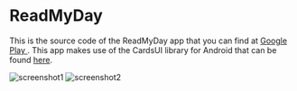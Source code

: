 ReadMyDay
=========
This is the source code of the ReadMyDay app that you can find at [Google Play ](https://play.google.com/store/apps/details?id=com.caracocha.readmyday). This app makes use of the CardsUI library for Android that can be found [here](https://github.com/Androguide/cardsui-for-android).

![screenshot1](https://lh5.ggpht.com/SgihfgJS_A65qx3vL7RpBdPu8BQNgfY13DPMwweHo-RDHUc3KlE12lPBKzZcutIQ7A=h900-rw)
![screenshot2](https://lh3.ggpht.com/H18dLTZ346stRM2r5KQzy0NkheZNBwlMZxq5l2K6O_MQU2T6aeeFVYSv37peIWcHjbLy=h900-rw)
